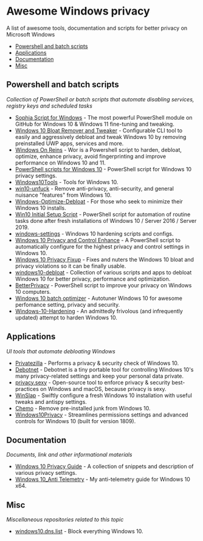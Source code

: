# Awesome Windows privacy
A list of awesome tools, documentation and scripts for better privacy on Microsoft Windows

- [Powershell and batch scripts](#powershell-and-batch-scripts)
- [Applications](#applications)
- [Documentation](#documentation)
- [Misc](#misc)

## Powershell and batch scripts
*Collection of PowerShell or batch scripts that automate disabling services, registry keys and scheduled tasks*

* [Sophia Script for Windows](https://github.com/farag2/Sophia-Script-for-Windows) - The most powerful PowerShell module on GitHub for Windows 10 & Windows 11 fine-tuning and tweaking.
* [Windows 10 Bloat Remover and Tweaker](https://github.com/Fs00/Win10BloatRemover) - Configurable CLI tool to easily and aggressively debloat and tweak Windows 10 by removing preinstalled UWP apps, services and more.
* [Windows On Reins](https://github.com/gordonbay/Windows-On-Reins) - Wor is a Powershell script to harden, debloat, optimize, enhance privacy, avoid fingerprinting and improve performance on Windows 10 and 11.
* [PowerShell scripts for Windows 10](https://github.com/MichiMunich/Windows10-Privacy) - PowerShell script for Windows 10 privacy settings.
* [Windows10Tools](https://github.com/L33Tech/Windows10Tools) - Tools for Windows 10.
* [win10-unfuck](https://github.com/dfkt/win10-unfuck) - Remove anti-privacy, anti-security, and general nuisance "features" from Windows 10.
* [Windows-Optimize-Debloat](https://github.com/simeononsecurity/Windows-Optimize-Debloat) - For those who seek to minimize their Windows 10 installs.
* [Win10 Initial Setup Script](https://github.com/owre/Win10-Initial-Setup-Script) - PowerShell script for automation of routine tasks done after fresh installations of Windows 10 / Server 2016 / Server 2019.
* [windows-settings](https://github.com/milgradesec/windows-settings) - Windows 10 hardening scripts and configs.
* [Windows 10 Privacy and Control Enhance](https://github.com/RedAndBlueEraser/windows-10-enhance-2) - A PowerShell script to automatically configure for the highest privacy and control settings in Windows 10.
* [Windows 10 Privacy Fixup](https://github.com/iDigitalFlame/Windows10Fixup) - Fixes and nuters the Windows 10 bloat and privacy violations so it can be finally usable.
* [windows10-debloat](https://github.com/Daksh777/windows10-debloat) - Collection of various scripts and apps to debloat Windows 10 for better privacy, performance and optimization.
* [BetterPrivacy](https://github.com/hulr/BetterPrivacy) - PowerShell script to improve your privacy on Windows 10 computers.
* [Windows 10 batch optimizer](https://github.com/SeregaSPb/Windows-10-batch-optimizer) - Autotuner Windows 10 for awesome perfomance setting, privacy and security.
* [Windows-10-Hardening](https://github.com/aghorler/Windows-10-Hardening) - An admittedly frivolous (and infrequently updated) attempt to harden Windows 10.

## Applications
*UI tools that automate debloating Windows*

* [Privatezilla](https://github.com/builtbybel/privatezilla) - Performs a privacy & security check of Windows 10.
* [Debotnet](https://github.com/builtbybel/debotnet) - Debotnet is a tiny portable tool for controlling Windows 10's many privacy-related settings and keep your personal data private.
* [privacy.sexy](https://github.com/undergroundwires/privacy.sexy) - Open-source tool to enforce privacy & security best-practices on Windows and macOS, because privacy is sexy.
* [WinSlap](https://github.com/svenmauch/WinSlap) - Swiftly configure a fresh Windows 10 installation with useful tweaks and antispy settings.
* [Chemo](https://github.com/t-richards/chemo) - Remove pre-installed junk from Windows 10.
* [Windows10Privacy](https://github.com/ConditionalException/Windows10Privacy) - Streamlines permissions settings and advanced controls for Windows 10 (built for version 1809).

## Documentation
*Documents, link and other informational materials*

* [Windows 10 Privacy Guide](https://github.com/adolfintel/Windows10-Privacy) - A collection of snippets and description of various privacy settings.
* [Windows 10_Anti Telemetry](https://github.com/beerisgood/Windows10_Anti-Telemetry) - My anti-telemetry guide for Windows 10 x64.

## Misc
*Miscellaneous repositories related to this topic*

* [windows10.dns.list](https://github.com/schrebra/windows10.dns.list) - Block everything Windows 10.

